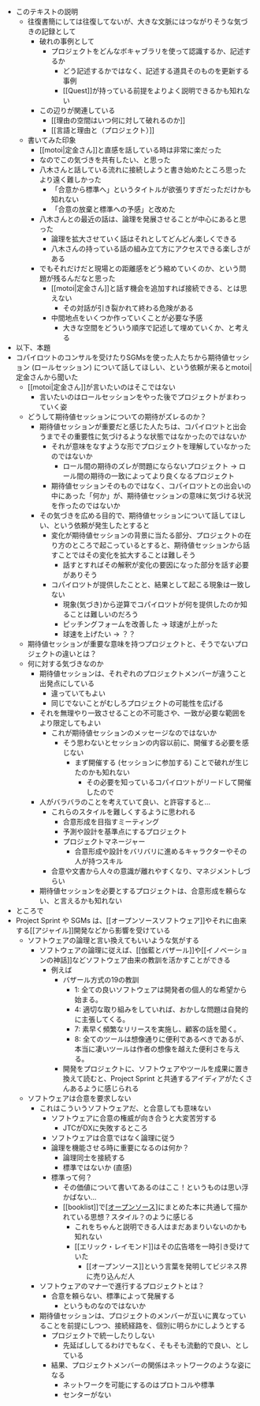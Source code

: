 - このテキストの説明
	- 往復書簡にしては往復してないが、大きな文脈にはつながりそうな気づきの記録として
		- 破れの事例として
			- プロジェクトをどんなボキャブラリを使って認識するか、記述するか
				- どう記述するかではなく、記述する道具そのものを更新する事例
				- [[Quest]]が持っている前提をよりよく説明できるかも知れない
		- この辺りが関連している
			- [[理由の空間はいつ何に対して破れるのか]]
			- [[言語と理由と（プロジェクト）]]
	- 書いてみた印象
		- [[motoi|定金さん]]と直感を話している時は非常に楽だった
		- なのでこの気づきを共有したい、と思った
		- 八木さんと話している流れに接続しようと書き始めたところ思ったより遠く難しかった
			- 「合意から標準へ」というタイトルが欲張りすぎだっただけかも知れない
			- 「合意の放棄と標準への予感」と改めた
		- 八木さんとの最近の話は、論理を発展させることが中心にあると思った
			- 論理を拡大させていく話はそれとしてどんどん楽しくできる
			- 八木さんの持っている話の組み立て方にアクセスできる楽しさがある
		- でもそれだけだと現場との距離感をどう縮めていくのか、という問題が残るんだなと思った
			- [[motoi|定金さん]]と話す機会を追加すれば接続できる、とは思えない
				- その対話が引き裂かれて終わる危険がある
			- 中間地点をいくつか作っていくことが必要な予感
				- 大きな空間をどういう順序で記述して埋めていくか、と考える
- 以下、本題
- コパイロツトのコンサルを受けたりSGMsを使った人たちから期待値セッション (ロールセッション) について話してほしい、という依頼が来るとmotoi|定金さんから聞いた
	- [[motoi|定金さん]]が言いたいのはそこではない
		- 言いたいのはロールセッションをやった後でプロジェクトがまわっていく姿
	- どうして期待値セッションについての期待がズレるのか？
		- 期待値セッションが重要だと感じた人たちは、コパイロツトと出会うまでその重要性に気づけるような状態ではなかったのではないか
			- それが意味をなすような形でプロジェクトを理解していなかったのではないか
				- ロール間の期待のズレが問題にならないプロジェクト -> ロール間の期待の一致によってより良くなるプロジェクト
			- 期待値セッションそのものではなく、コパイロツトとの出会いの中にあった「何か」が、期待値セッションの意味に気づける状況を作ったのではないか
		- その気づきを広める目的で、期待値セッションについて話してほしい、という依頼が発生したとすると
			- 変化が期待値セッションの背景に当たる部分、プロジェクトの在り方のところで起こっているとすると、期待値セッションから話すことではその変化を拡大することは難しそう
				- 話すとすればその解釈が変化の要因になった部分を話す必要がありそう
			- コパイロツトが提供したことと、結果として起こる現象は一致しない
				- 現象(気づき)から逆算でコパイロツトが何を提供したのか知ることは難しいのだろう
				- ピッチングフォームを改善した -> 球速が上がった
				- 球速を上げたい -> ？？
	- 期待値セッションが重要な意味を持つプロジェクトと、そうでないプロジェクトの違いとは？
	- 何に対する気づきなのか
		- 期待値セッションは、それぞれのプロジェクトメンバーが違うこと出発点にしている
			- 違っていてもよい
			- 同じでないことがむしろプロジェクトの可能性を広げる
		- それを無理やり一致させることの不可能さや、一致が必要な範囲をより限定してもよい
			- これが期待値セッションのメッセージなのではないか
				- そう思わないとセッションの内容以前に、開催する必要を感じない
					- まず開催する (セッションに参加する) ことで破れが生じたのかも知れない
						- その必要を知っているコパイロツトがリードして開催したので
		- 人がバラバラのことを考えていて良い、と許容すると…
			- これらのスタイルを難しくするように思われる
				- 合意形成を目指すミーティング
				- 予測や設計を基準点にするプロジェクト
				- プロジェクトマネージャー
					- 合意形成や設計をバリバリに進めるキャラクターやその人が持つスキル
			- 合意や文書から人々の意識が離れやすくなり、マネジメントしづらい
		- 期待値セッションを必要とするプロジェクトは、合意形成を頼らない、と言えるかも知れない
- ところで
- Project Sprint や SGMs は、[[オープンソースソフトウェア]]やそれに由来する[[アジャイル]]開発などから影響を受けている
	- ソフトウェアの論理と言い換えてもいいような気がする
		- ソフトウェアの論理に従えば、[[伽藍とバザール]]や[[イノベーションの神話]]などソフトウェア由来の教訓を活かすことができる
			- 例えば
				- バザール方式の19の教訓
					- 1: 全ての良いソフトウェアは開発者の個人的な希望から始まる。
					- 4: 適切な取り組みをしていれば、おかしな問題は自発的に主張してくる。
					- 7: 素早く頻繁なリリースを実施し、顧客の話を聞く。
					- 8: 全てのツールは想像通りに便利であるべきであるが、本当に凄いツールは作者の想像を越えた便利さを与える。
				- 開発をプロジェクトに、ソフトウェアやツールを成果に置き換えて読むと、Project Sprint と共通するアイディアがたくさんあるように感じられる
	- ソフトウェアは合意を要求しない
		- これはこういうソフトウェアだ、と合意しても意味ない
			- ソフトウェアに合意の権威が向き合うと大変苦労する
				- JTCがDXに失敗するところ
			- ソフトウェアは合意ではなく論理に従う
			- 論理を機能させる時に重要になるのは何か？
				- 論理同士を接続する
				- 標準ではないか (直感)
			- 標準って何？
				- その価値について書いてあるのはここ！というものは思い浮かばない…
				- [[booklist]]で[[オープンソース]](ソフトウェアの作り手の創造性)にまとめた本に共通して描かれている思想？スタイル？のように感じる
					- これをちゃんと説明できる人はまだあまりいないのかも知れない
					- [[エリック・レイモンド]]はその広告塔を一時引き受けていた
						- [[オープンソース]]という言葉を発明してビジネス界に売り込んだ人
		- ソフトウェアのマナーで進行するプロジェクトとは？
			- 合意を頼らない、標準によって発展する
				- というものなのではないか
		- 期待値セッションは、プロジェクトのメンバーが互いに異なっていることを前提にしつつ、接続経路を、個別に明らかにしようとする
			- プロジェクトで統一したりしない
				- 先延ばししてるわけでもなく、そもそも流動的で良い、としている
			- 結果、プロジェクトメンバーの関係はネットワークのような姿になる
				- ネットワークを可能にするのはプロトコルや標準
				- センターがない

